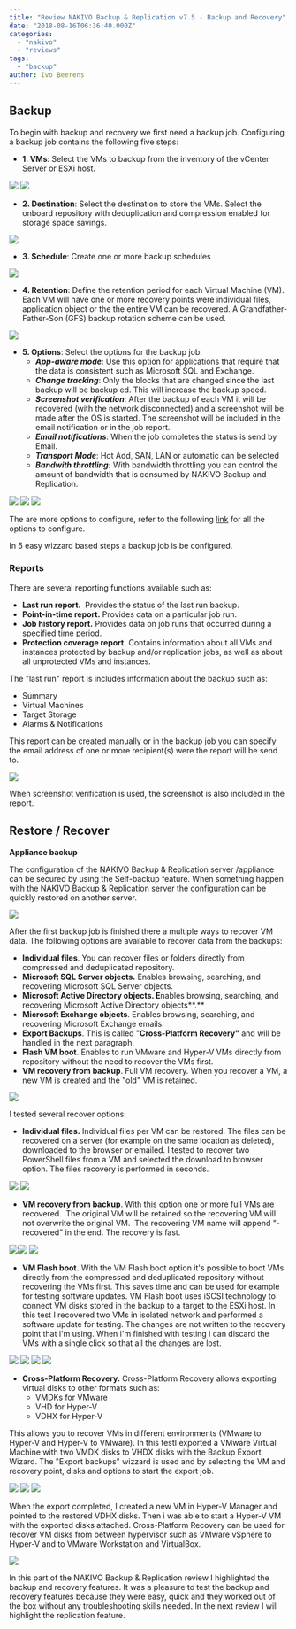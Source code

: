 ```yaml
---
title: "Review NAKIVO Backup & Replication v7.5 - Backup and Recovery"
date: "2018-08-16T06:36:40.000Z"
categories: 
  - "nakivo"
  - "reviews"
tags: 
  - "backup"
author: Ivo Beerens
---
```


## **Backup**

To begin with backup and recovery we first need a backup job. Configuring a backup job contains the following five steps:

- **1\. VMs**: Select the VMs to backup from the inventory of the vCenter Server or ESXi host.

[![](images/1-2-267x300.png)](images/1-2.png) [![](images/2-3-271x300.png)](https://www.ivobeerens.nl/wp-content/uploads/2018/08/2-3.png)

- **2\. Destination**: Select the destination to store the VMs. Select the onboard repository with deduplication and compression enabled for storage space savings.

[![](images/3-1-268x300.png)](images/3-1.png)

- **3\. Schedule**: Create one or more backup schedules

[![](images/4-267x300.png)](images/4.png)

- **4\. Retention**: Define the retention period for each Virtual Machine (VM). Each VM will have one or more recovery points were individual files, application object or the the entire VM can be recovered. A Grandfather-Father-Son (GFS) backup rotation scheme can be used.

[![](images/5-269x300.png)](images/5.png)

- **5\. Options**: Select the options for the backup job:
    - **_App-aware mode_**: Use this option for applications that require that the data is consistent such as Microsoft SQL and Exchange.
    - **_Change tracking_**: Only the blocks that are changed since the last backup will be backup ed. This will increase the backup speed.
    - **_Screenshot verification_**: After the backup of each VM it will be recovered (with the network disconnected) and a screenshot will be made after the OS is started. The screenshot will be included in the email notification or in the job report.
    - _**Email notifications**_: When the job completes the status is send by Email.
    - **_Transport Mode_**: Hot Add, SAN, LAN or automatic can be selected
    - **_Bandwith throttling:_** With bandwidth throttling you can control the amount of bandwidth that is consumed by NAKIVO Backup and Replication.

[![](images/6-1-266x300.png)](images/6-1.png) [![](images/7-1-300x189.png)](https://www.ivobeerens.nl/wp-content/uploads/2018/08/7-1.png) [![](images/8-1-291x300.png)](https://www.ivobeerens.nl/wp-content/uploads/2018/08/8-1.png)

The are more options to configure, refer to the following [link](https://helpcenter.nakivo.com/display/NH/Backup+Job+Wizard+for+VMware%3A+Options+Step) for all the options to configure.

In 5 easy wizzard based steps a backup job is be configured.

### **Reports**

There are several reporting functions available such as:

- **Last run report.**  Provides the status of the last run backup.
- **Point-in-time report.** Provides data on a particular job run.
- **Job history report.** Provides data on job runs that occurred during a specified time period.
- **Protection coverage report.** Contains information about all VMs and instances protected by backup and/or replication jobs, as well as about all unprotected VMs and instances.

The "last run" report is includes information about the backup such as:

- Summary
- Virtual Machines
- Target Storage
- Alarms & Notifications

This report can be created manually or in the backup job you can specify the email address of one or more recipient(s) were the report will be send to.

[![](images/report-1-213x300.png)](images/report-1.png)

When screenshot verification is used, the screenshot is also included in the report.

## **Restore / Recover**

**Appliance backup**

The configuration of the NAKIVO Backup & Replication server /appliance can be secured by using the Self-backup feature. When something happen with the NAKIVO Backup & Replication server the configuration can be quickly restored on another server.

[![](images/1-7-300x163.png)](images/1-7.png)

After the first backup job is finished there a multiple ways to recover VM data. The following options are available to recover data from the backups:

- **Individual files**. You can recover files or folders directly from compressed and deduplicated repository.
- **Microsoft SQL Server objects.** Enables browsing, searching, and recovering Microsoft SQL Server objects.
- **Microsoft Active Directory objects. E**nables browsing, searching, and recovering Microsoft Active Directory objects**.**
- **Microsoft Exchange objects**. Enables browsing, searching, and recovering Microsoft Exchange emails.
- **Export Backups**. This is called "**Cross-Platform Recovery"** and will be handled in the next paragraph.
- **Flash VM boot**. Enables to run VMware and Hyper-V VMs directly from repository without the need to recover the VMs first.
- **VM recovery from backup**. Full VM recovery. When you recover a VM, a new VM is created and the "old" VM is retained.

[![](images/2-4-264x300.png)](images/2-4.png)

I tested several recover options:

- **Individual files.** Individual files per VM can be restored. The files can be recovered on a server (for example on the same location as deleted), downloaded to the browser or emailed. I tested to recover two PowerShell files from a VM and selected the download to browser option. The files recovery is performed in seconds.

[![](images/2-7-300x178.png)](images/2-7.png) [![](images/3-3-300x155.png)](https://www.ivobeerens.nl/wp-content/uploads/2018/08/3-3.png)

- **VM recovery from backup**. With this option one or more full VMs are recovered.  The original VM will be retained so the recovering VM will not overwrite the original VM.  The recovering VM name will append "-recovered" in the end. The recovery is fast.

[![](images/1-5-300x178.png)](images/1-5.png)[![](images/2-8-300x182.png)](https://www.ivobeerens.nl/wp-content/uploads/2018/08/2-8.png) [![](images/4-1-300x149.png)](https://www.ivobeerens.nl/wp-content/uploads/2018/08/4-1.png)

- **VM Flash boot.** With the VM Flash boot option it's possible to boot VMs directly from the compressed and deduplicated repository without recovering the VMs first. This saves time and can be used for example for testing software updates. VM Flash boot uses iSCSI technology to connect VM disks stored in the backup to a target to the ESXi host. In this test I recovered two VMs in isolated network and performed a software update for testing. The changes are not written to the recovery point that i'm using. When i'm finished with testing i can discard the VMs with a single click so that all the changes are lost.

[![](images/1-8-300x191.png)](images/1-8.png) [![](images/2-9-300x191.png)](https://www.ivobeerens.nl/wp-content/uploads/2018/08/2-9.png) [![](images/3-4-300x192.png)](https://www.ivobeerens.nl/wp-content/uploads/2018/08/3-4.png) [![](images/4-3-300x192.png)](https://www.ivobeerens.nl/wp-content/uploads/2018/08/4-3.png)

- **Cross-Platform Recovery.** Cross-Platform Recovery allows exporting virtual disks to other formats such as:
    - VMDKs for VMware
    - VHD for Hyper-V
    - VDHX for Hyper-V

This allows you to recover VMs in different environments (VMware to Hyper-V and Hyper-V to VMware). In this testI exported a VMware Virtual Machine with two VMDK disks to VHDX disks with the Backup Export Wizard. The "Export backups" wizzard is used and by selecting the VM and recovery point, disks and options to start the export job.

[![](images/1-4-268x300.png)](images/1-4.png) [![](images/3-2-267x300.png)](https://www.ivobeerens.nl/wp-content/uploads/2018/08/3-2.png) [![](images/2-5-269x300.png)](https://www.ivobeerens.nl/wp-content/uploads/2018/08/2-5.png)

When the export completed, I created a new VM in Hyper-V Manager and pointed to the restored VDHX disks. Then i was able to start a Hyper-V VM with the exported disks attached. Cross-Platform Recovery can be used for recover VM disks from between hypervisor such as VMware vSphere to Hyper-V and to VMware Workstation and VirtualBox.

[![](images/1-6-300x226.png)](images/1-6.png)

In this part of the NAKIVO Backup & Replication review I highlighted the backup and recovery features. It was a pleasure to test the backup and recovery features because they were easy, quick and they worked out of the box without any troubleshooting skills needed. In the next review I will highlight the replication feature.



